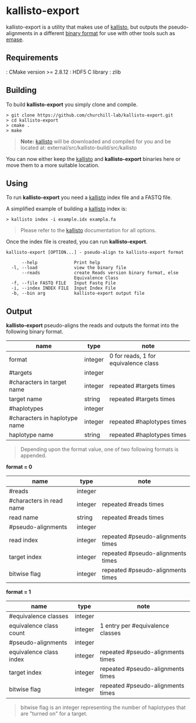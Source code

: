 kallisto-export
===================
kallisto-export is a utility that makes use of [kallisto](http://pachterlab.github.io/kallisto/), but outputs the pseudo-alignments in a different [binary format](#binaryformat) for use with other tools such as [emase](https://github.com/churchill-lab/emase).

Requirements
-------------

: CMake version >= 2.8.12
: HDF5 C library
: zlib


Building
-------------

To build **kallisto-export** you simply clone and compile.

```
> git clone https://github.com/churchill-lab/kallisto-export.git
> cd kallisto-export
> cmake .
> make
```

>**Note:** [kallisto](http://pachterlab.github.io/kallisto/) will be downloaded and compiled for you and be located at: external/src/kallisto-build/src/kallisto

You can now either keep the [kallisto](http://pachterlab.github.io/kallisto/) and **kallisto-export** binaries here or move them to a more suitable location.


Using
-------

To run **kallisto-export** you need a [kallisto](http://pachterlab.github.io/kallisto/) index file and a FASTQ file.

A simplified example of building a [kallisto](http://pachterlab.github.io/kallisto/) index is:

```
> kallisto index -i example.idx exampla.fa
```

> Please refer to the [kallisto](http://pachterlab.github.io/kallisto/) documentation for all options.

Once the index file is created, you can run **kallisto-export**.

```
kallisto-export [OPTION...] - pseudo-align to kallisto-export format

      --help              Print help
  -l, --load              view the binary file
      --reads             create Reads version binary format, else
                          Equivalence Class
  -f, --file FASTQ FILE   Input Fastq File
  -i, --index INDEX FILE  Input Index File
  -b, --bin arg           kallisto-export output file
```

Output
--------

**kallisto-export** pseudo-aligns the reads and outputs the format into the following binary format.

name             | type|note
-----------------|-------------------|---------------------
format          |integer| 0 for reads, 1 for equivalence class
\#targets        |integer |
\#characters in target name|integer|repeated \#targets times
target name|string|repeated \#targets times
\#haplotypes|integer|
\#characters in haplotype name|integer|repeated \#haplotypes times
haplotype name|string|repeated \#haplotypes times

>Depending upon the format value, one of two following formats is appended.

**format = 0**

name             | type|note
-----------------|-------------------|---------------------
\#reads        |integer |
\#characters in read name|integer|repeated \#reads times
read name|string|repeated \#reads times
\#pseudo-alignments|integer|
read index|integer|repeated \#pseudo-alignments times
target index|integer|repeated \#pseudo-alignments times
bitwise flag|integer|repeated \#pseudo-alignments times

**format = 1**

name             | type|note
-----------------|-------------------|---------------------
\#equivalence classes        |integer |
equivalence class count|integer|1 entry per \#equivalence classes
\#pseudo-alignments|integer|
equivalence class index|integer|repeated \#pseudo-alignments times
target index|integer|repeated \#pseudo-alignments times
bitwise flag|integer|repeated \#pseudo-alignments times

>bitwise flag is an integer representing the number of haplotypes that are "turned on" for a target.

